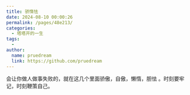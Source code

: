 ```yaml
---
title: 骄惰怯
date: 2024-08-10 00:00:26
permalink: /pages/48e213/
categories:
  - 塔塔开的一生
tags:
  - 
author: 
  name: pruedream
  link: https://github.com/pruedream
---
```

会让你做人做事失败的，就在这几个里面骄傲，自傲，懒惰，胆怯 。时刻要牢记，时刻鞭策自己。